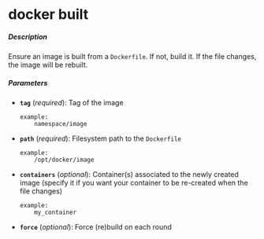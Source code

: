 # docker built


##### Description
Ensure an image is built from a `Dockerfile`. If not, build it. If the file changes, the image will be rebuilt.

##### Parameters

*   **`tag`** (*required*): Tag of the image

		example:
			namespace/image

*   **`path`** (*required*): Filesystem path to the `Dockerfile`

		example:
			/opt/docker/image

*   **`containers`** (*optional*): Container(s) associated to the newly created image (specify it if you want your container to be re-created when the file changes)

		example:
			my_container

*   **`force`** (*optional*): Force (re)build on each round
				